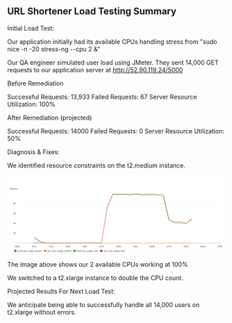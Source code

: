## URL Shortener Load Testing Summary

Initial Load Test:

Our application initially had its available CPUs handling stress from "sudo nice -n -20 stress-ng --cpu 2 &"

Our QA engineer simulated user load using JMeter. They sent 14,000 GET requests to our application server at http://52.90.119.24/5000

Before Remediation

Successful Requests: 13,933
Failed Requests: 67
Server Resource Utilization: 100%

After Remediation (projected)

Successful Requests: 14000
Failed Requests: 0
Server Resource Utilization: 50%

Diagnosis & Fixes:

We identified resource constraints on the t2.medium instance.

<p align="center">
<img src="https://github.com/djtoler/Blitz2/blob/main/medium_cpu_user_blitz2.PNG">
</p>

The image above shows our 2 available CPUs working at 100%


We switched to a t2.xlarge instance to double the CPU count.


Projected Results For Next Load Test:

We anticipate being able to successfully handle all 14,000 users on t2.xlarge without errors.


